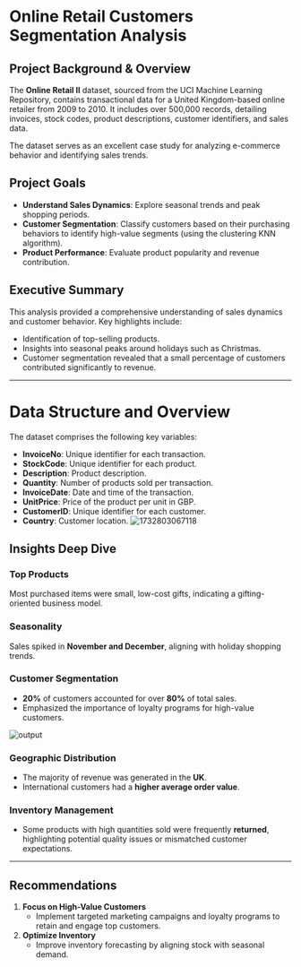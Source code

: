 # Online Retail Customers Segmentation Analysis

## Project Background & Overview
The **Online Retail II** dataset, sourced from the UCI Machine Learning Repository, contains transactional data for a United Kingdom-based online retailer from 2009 to 2010. It includes over 500,000 records, detailing invoices, stock codes, product descriptions, customer identifiers, and sales data.

The dataset serves as an excellent case study for analyzing e-commerce behavior and identifying sales trends.

## Project Goals
- **Understand Sales Dynamics**: Explore seasonal trends and peak shopping periods.
- **Customer Segmentation**: Classify customers based on their purchasing behaviors to identify high-value segments (using the clustering KNN algorithm).
- **Product Performance**: Evaluate product popularity and revenue contribution.

## Executive Summary
This analysis provided a comprehensive understanding of sales dynamics and customer behavior. Key highlights include:
- Identification of top-selling products.
- Insights into seasonal peaks around holidays such as Christmas.
- Customer segmentation revealed that a small percentage of customers contributed significantly to revenue.

---
# Data Structure and Overview

The dataset comprises the following key variables:

- **InvoiceNo**: Unique identifier for each transaction.
- **StockCode**: Unique identifier for each product.
- **Description**: Product description.
- **Quantity**: Number of products sold per transaction.
- **InvoiceDate**: Date and time of the transaction.
- **UnitPrice**: Price of the product per unit in GBP.
- **CustomerID**: Unique identifier for each customer.
- **Country**: Customer location.
![1732803067118](https://github.com/user-attachments/assets/07b6cc0b-e5b6-42d9-89e3-0f8bfe7a9e39)


## Insights Deep Dive

### Top Products
Most purchased items were small, low-cost gifts, indicating a gifting-oriented business model.

### Seasonality
Sales spiked in **November and December**, aligning with holiday shopping trends.

### Customer Segmentation
- **20%** of customers accounted for over **80%** of total sales.
- Emphasized the importance of loyalty programs for high-value customers.

![output](https://github.com/user-attachments/assets/78dbc406-e7b8-426f-b96c-2d99f56eb8fa)

### Geographic Distribution
- The majority of revenue was generated in the **UK**.
- International customers had a **higher average order value**.

### Inventory Management
- Some products with high quantities sold were frequently **returned**, highlighting potential quality issues or mismatched customer expectations.

---

## Recommendations

1. **Focus on High-Value Customers**
   - Implement targeted marketing campaigns and loyalty programs to retain and engage top customers.
2. **Optimize Inventory**
   - Improve inventory forecasting by aligning stock with seasonal demand.
